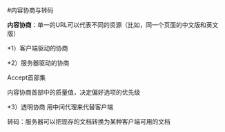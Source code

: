 #内容协商与转码

**内容协商**：单一的URL可以代表不同的资源（比如，同一个页面的中文版和英文版）

*1）客户端驱动的协商

*2）服务器驱动的协商

Accept首部集

内容协商首部中的质量值，决定偏好选项的优先级

*3）透明协商
用中间代理来代替客户端

转码：服务器可以把现存的文档转换为某种客户端可用的文档

